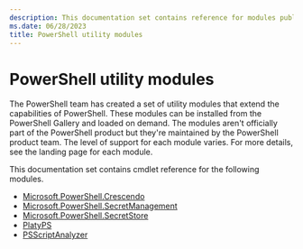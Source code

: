 ```yaml
---
description: This documentation set contains reference for modules published and maintained by the PowerShell team, but aren't part of the PowerShell package.
ms.date: 06/28/2023
title: PowerShell utility modules
---
```

# PowerShell utility modules

The PowerShell team has created a set of utility modules that extend the capabilities of PowerShell.
These modules can be installed from the PowerShell Gallery and loaded on demand. The modules aren't
officially part of the PowerShell product but they're maintained by the PowerShell product team. The
level of support for each module varies. For more details, see the landing page for each module.

This documentation set contains cmdlet reference for the following modules.

- [Microsoft.PowerShell.Crescendo][01]
- [Microsoft.PowerShell.SecretManagement][02]
- [Microsoft.PowerShell.SecretStore][03]
- [PlatyPS][04]
- [PSScriptAnalyzer][05]

<!-- link references -->
[01]: /powershell/module/microsoft.powershell.crescendo/
[02]: /powershell/module/microsoft.powershell.secretmanagement/
[03]: /powershell/module/microsoft.powershell.secretstore/
[04]: /powershell/module/platyps/
[05]: /powershell/module/psscriptanalyzer/
